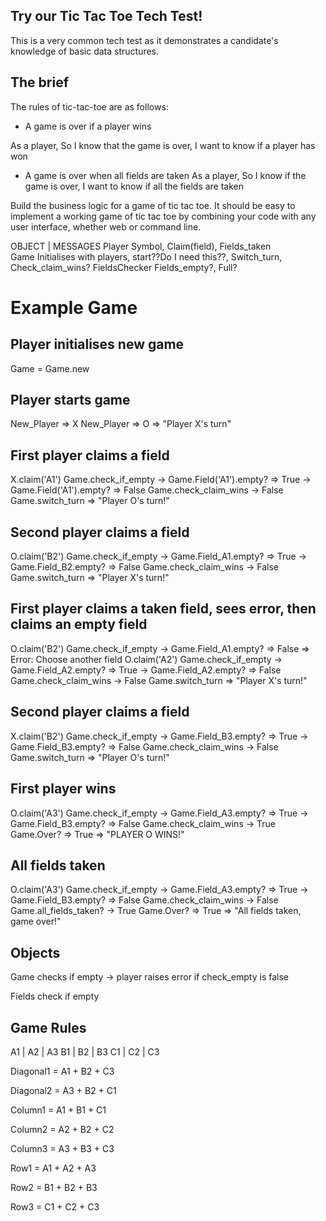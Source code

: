 ## Try our Tic Tac Toe Tech Test!
This is a very common tech test as it demonstrates a candidate's knowledge of basic data structures.

## The brief
The rules of tic-tac-toe are as follows:

<!-- * There are two players in the game (X and O)

As a player,
So that I can play against someone else,
I want the game to start with two players -->

<!-- * Players take turns until the game is over

As a player,
So that I can play against my opponent,
I want to be able to switch turns -->

<!-- * A player can claim a field if it is not already taken

As a player,
So that I can play the game,
I want to be able to claim a field only if it is empty -->

<!-- * A turn ends when a player claims a field

As a player,
So my opponent can take their turn,
I want to switch turns after I claim a field -->

<!-- * A player wins if they claim all the fields in a row, column or diagonal

As a player,
So that I know I can win,
I want to check if my claim has completed a row, column or diagonal -->

* A game is over if a player wins

As a player,
So I know that the game is over,
I want to know if a player has won

* A game is over when all fields are taken
As a player,
So I know if the game is over,
I want to know if all the fields are taken

Build the business logic for a game of tic tac toe. It should be easy to implement a working game of tic tac toe by combining your code with any user interface, whether web or command line.

OBJECT    |      MESSAGES
Player          Symbol, Claim(field), Fields_taken          
Game            Initialises with players, start??Do I need this??, Switch_turn, Check_claim_wins?
FieldsChecker   Fields_empty?, Full?

# Example Game

## Player initialises new game
Game = Game.new

## Player starts game
New_Player => X
New_Player => O
=> "Player X's turn"

## First player claims a field
X.claim('A1')
Game.check_if_empty -> Game.Field('A1').empty? => True -> Game.Field('A1').empty? => False
Game.check_claim_wins -> False
Game.switch_turn => "Player O's turn!"

## Second player claims a field
O.claim('B2')
Game.check_if_empty -> Game.Field_A1.empty? => True -> Game.Field_B2.empty? => False
Game.check_claim_wins -> False
Game.switch_turn => "Player X's turn!"

## First player claims a taken field, sees error, then claims an empty field
O.claim('B2')
Game.check_if_empty -> Game.Field_A1.empty? => False => Error: Choose another field
O.claim('A2')
Game.check_if_empty -> Game.Field_A2.empty? => True -> Game.Field_A2.empty? => False
Game.check_claim_wins -> False
Game.switch_turn => "Player X's turn!"

## Second player claims a field
X.claim('B2')
Game.check_if_empty -> Game.Field_B3.empty? => True -> Game.Field_B3.empty? => False
Game.check_claim_wins -> False
Game.switch_turn => "Player O's turn!"

## First player wins
O.claim('A3')
Game.check_if_empty -> Game.Field_A3.empty? => True -> Game.Field_B3.empty? => False
Game.check_claim_wins -> True
Game.Over? => True => "PLAYER O WINS!"

## All fields taken
O.claim('A3')
Game.check_if_empty -> Game.Field_A3.empty? => True -> Game.Field_B3.empty? => False
Game.check_claim_wins -> False
Game.all_fields_taken? -> True
Game.Over? => True => "All fields taken, game over!"


## Objects

Game checks if empty -> player raises error if check_empty is false

Fields check if empty

## Game Rules

A1 | A2 | A3
B1 | B2 | B3
C1 | C2 | C3


Diagonal1 = A1 + B2 + C3

Diagonal2 = A3 + B2 + C1


Column1 = A1 + B1 + C1

Column2 = A2 + B2 + C2

Column3 = A3 + B3 + C3


Row1 = A1 + A2 + A3

Row2 = B1 + B2 + B3

Row3 = C1 + C2 + C3


